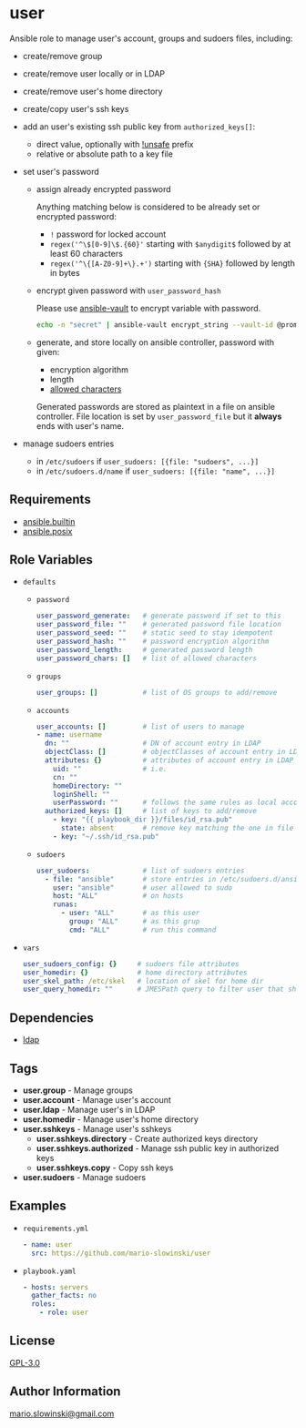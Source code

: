 user
====

Ansible role to manage user's account, groups and sudoers files, including:

* create/remove group
* create/remove user locally or in LDAP
* create/remove user's home directory
* create/copy user's ssh keys
* add an user's existing ssh public key from `authorized_keys[]`:
  * direct value, optionally with [!unsafe](https://docs.ansible.com/ansible/latest/user_guide/playbooks_advanced_syntax.html#unsafe-or-raw-strings) prefix
  * relative or absolute path to a key file
* set user's password
  * assign already encrypted password

    Anything matching below is considered to be already set or encrypted password:
    * `!` password for locked account
    * `regex('^\$[0-9]\$.{60}'` starting with `$anydigit$` followed by at least 60 characters
    * `regex('^\{[A-Z0-9]+\}.+')` starting with `{SHA}` followed by length in bytes

  * encrypt given password with `user_password_hash`

    Please use [ansible-vault](https://docs.ansible.com/ansible/latest/user_guide/vault.html) to encrypt variable with password.

    ```bash
    echo -n "secret" | ansible-vault encrypt_string --vault-id @prompt --stdin-name password
    ```

  * generate, and store locally on ansible controller, password with given:

    * encryption algorithm
    * length
    * [allowed characters](https://docs.python.org/3.8/library/string.html)

    Generated passwords are stored as plaintext in a file on ansible controller. File location is set by `user_password_file` but it **always** ends with user's name.

* manage sudoers entries
  * in `/etc/sudoers` if `user_sudoers: [{file: "sudoers", ...}]`
  * in `/etc/sudoers.d/name` if `user_sudoers: [{file: "name", ...}]`

Requirements
------------

* [ansible.builtin](https://docs.ansible.com/ansible/latest/collections/ansible/builtin/index.html)
* [ansible.posix](https://docs.ansible.com/ansible/latest/collections/ansible/posix/index.html)

Role Variables
--------------

* `defaults`
  * `password`

    ```yaml
    user_password_generate:   # generate password if set to this
    user_password_file: ""    # generated password file location
    user_password_seed: ""    # static seed to stay idempotent
    user_password_hash: ""    # password encryption algorithm
    user_password_length:     # generated password length
    user_password_chars: []   # list of allowed characters
    ```

  * `groups`

    ```yaml
    user_groups: []           # list of OS groups to add/remove
    ```

  * `accounts`

    ```yaml
    user_accounts: []         # list of users to manage
    - name: username
      dn: ""                  # DN of account entry in LDAP
      objectClass: []         # objectClasses of account entry in LDAP
      attributes: {}          # attributes of account entry in LDAP
        uid: ""               # i.e.
        cn: ""
        homeDirectory: ""
        loginShell: ""
        userPassword: ""      # follows the same rules as local account
      authorized_keys: []     # list of keys to add/remove
        - key: "{{ playbook_dir }}/files/id_rsa.pub"
          state: absent       # remove key matching the one in file
        - key: "~/.ssh/id_rsa.pub"
    ```

  * `sudoers`

    ```yaml
    user_sudoers:             # list of sudoers entries
      - file: "ansible"       # store entries in /etc/sudoers.d/ansible
        user: "ansible"       # user allowed to sudo
        host: "ALL"           # on hosts
        runas:               
          - user: "ALL"       # as this user
            group: "ALL"      # as this grup
            cmd: "ALL"        # run this command
    ```

* `vars`

  ```yaml
  user_sudoers_config: {}     # sudoers file attributes
  user_homedir: {}            # home directory attributes
  user_skel_path: /etc/skel   # location of skel for home dir
  user_query_homedir: ""      # JMESPath query to filter user that should have home dir created
  ```

Dependencies
------------

* [ldap](https://github.com/mario-slowinski/ldap)

Tags
----

* **user.group** - Manage groups
* **user.account** - Manage user's account
* **user.ldap** - Manage user's in LDAP
* **user.homedir** - Manage user's home directory
* **user.sshkeys** - Manage user's sshkeys
  * **user.sshkeys.directory** - Create authorized keys directory
  * **user.sshkeys.authorized** - Manage ssh public key in authorized keys
  * **user.sshkeys.copy** - Copy ssh keys
* **user.sudoers** - Manage sudoers

Examples
--------

* `requirements.yml`

  ```yaml
  - name: user
    src: https://github.com/mario-slowinski/user
  ```

* `playbook.yaml`

  ```yaml
  - hosts: servers
    gather_facts: no
    roles:
      - role: user
  ```

License
-------

[GPL-3.0](https://www.gnu.org/licenses/gpl-3.0.html)

Author Information
------------------

[mario.slowinski@gmail.com](mailto:mario.slowinski@gmail.com)
